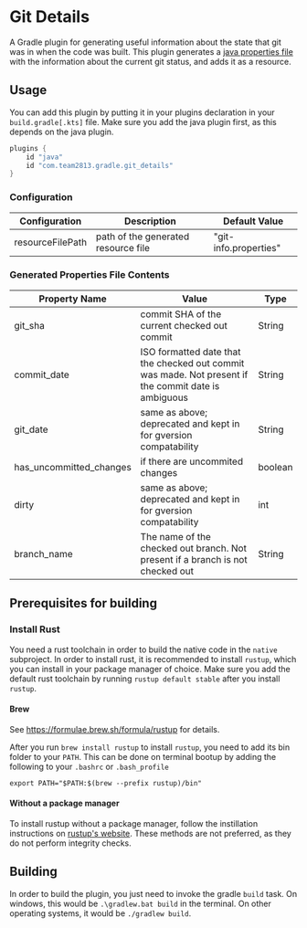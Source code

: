 # Git Details

A Gradle plugin for generating useful information about the state that git was in when the code was built.
This plugin generates a [java properties file][properties-file] with the information about the current git status, and adds it as a resource.

[properties-file]: <https://docs.oracle.com/cd/E23095_01/Platform.93/ATGProgGuide/html/s0204propertiesfileformat01.html>

## Usage

You can add this plugin by putting it in your plugins declaration in your `build.gradle[.kts]` file.
Make sure you add the java plugin first, as this depends on the java plugin.

```groovy
plugins {
    id "java"
    id "com.team2813.gradle.git_details"
}
```

### Configuration

| Configuration    | Description                         | Default Value         |
|------------------|-------------------------------------|-----------------------|
| resourceFilePath | path of the generated resource file | "git-info.properties" |

### Generated Properties File Contents

| Property Name           | Value                                                                                                | Type    |
|-------------------------|------------------------------------------------------------------------------------------------------|---------|
| git_sha                 | commit SHA of the current checked out commit                                                         | String  |
| commit_date             | ISO formatted date that the checked out commit was made. Not present if the commit date is ambiguous | String  |
| git_date                | same as above; deprecated and kept in for gversion compatability                                     | String  |
| has_uncommitted_changes | if there are uncommited changes                                                                      | boolean |
| dirty                   | same as above; deprecated and kept in for gversion compatability                                     | int     |
| branch_name             | The name of the checked out branch. Not present if a branch is not checked out                       | String  |



## Prerequisites for building

### Install Rust

You need a rust toolchain in order to build the native code in the `native` subproject.
In order to install rust, it is recommended to install `rustup`, which you can install in your package manager of choice.
Make sure you add the default rust toolchain by running `rustup default stable` after you install `rustup`.

#### Brew

See <https://formulae.brew.sh/formula/rustup> for details.

After you run `brew install rustup` to install `rustup`, you need to add its bin folder to your `PATH`.
This can be done on terminal bootup by adding the following to your `.bashrc` or `.bash_profile`

```shell
export PATH="$PATH:$(brew --prefix rustup)/bin"
```

#### Without a package manager

To install rustup without a package manager, follow the instillation instructions on [rustup's website][rustup].
These methods are not preferred, as they do not perform integrity checks.

[rustup]: <https://rustup.rs>

## Building

In order to build the plugin, you just need to invoke the gradle `build` task.
On windows, this would be `.\gradlew.bat build` in the terminal.
On other operating systems, it would be `./gradlew build`.
